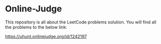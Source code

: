 # Online-Judge

This repository is all about the LeetCode problems solution. You will find all the problems to the below link:

https://uhunt.onlinejudge.org/id/1242197
